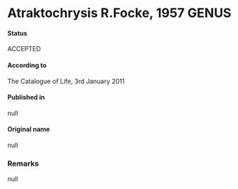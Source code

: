 Atraktochrysis R.Focke, 1957 GENUS
=======

#### Status
ACCEPTED

#### According to
The Catalogue of Life, 3rd January 2011

#### Published in
null

#### Original name
null

### Remarks
null